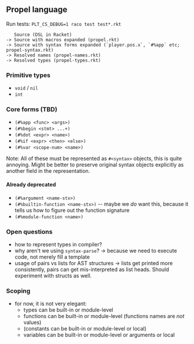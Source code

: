 ## Propel language

Run tests: `PLT_CS_DEBUG=1 raco test test*.rkt`

```
   Source (DSL in Racket)
-> Source with macros expanded (propel.rkt)
-> Source with syntax forms expanded (`player.pos.x`, `#%app` etc; propel-syntax.rkt)
-> Resolved names (propel-names.rkt)
-> Resolved types (propel-types.rkt)
```

### Primitive types

- `void` / `nil`
- `int`

### Core forms (TBD)

- `(#%app <func> <args>)`
- `(#%begin <stmt> ...+)`
- `(#%dot <expr> <name>)`
- `(#%if <expr> <then> <else>)`
- `(#%var <scope-num> <name>)`

Note: All of these must be represented as `#<syntax>` objects, this is quite annoying.
      Might be better to preserve original syntax objects explicitly as another field in the representation.

#### Already deprecated

- `(#%argument <name-stx>)`
- `(#%builtin-function <name-stx>)` -- maybe we *do* want this, because it tells us how to figure out the function signature
- `(#%module-function <name>)`

### Open questions

- how to represent types in compiler?
- why aren't we using `syntax-parse`? -> because we need to execute code, not merely fill a template
- usage of pairs vs lists for AST structures -> lists get printed more consistently, pairs can get mis-interpreted as list heads.
  Should experiment with structs as well.

### Scoping

- for now, it is not very elegant:
  - types can be built-in or module-level
  - functions can be built-in or module-level (functions names are _not_ values)
  - (constants can be built-in or module-level or local)
  - variables can be built-in or module-level or arguments or local
